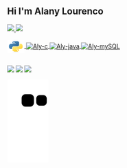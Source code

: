 ## Hi I'm Alany Lourenco 


<div>
  <a href="https://beacons.ai/AlanyLourenco">
  <img height="167em" src="https://github-readme-stats.vercel.app/api?username=AlanyLourenco&show_icons=true&theme=material-palenight&include_all_commits=true&count_private=true"/>
  <img height="167em" src="https://github-readme-stats.vercel.app/api/top-langs/?username=AlanyLourenco&layout=compact&langs_count=16&theme=material-palenight"/>
</div>
  
<div style="display: inline_block"><br>
  
  <img align="center" alt="Aly-Python" height="30" width="40" src="https://raw.githubusercontent.com/devicons/devicon/master/icons/python/python-original.svg">
  <img align="center" alt="Aly-c" height="30" width="40" src="https://cdn.jsdelivr.net/gh/devicons/devicon/icons/c/c-original.svg" />     
  <img align="center" alt="Aly-java" height="30" width="40" src="https://cdn.jsdelivr.net/gh/devicons/devicon/icons/java/java-original.svg" /> 
  <img align="center" alt="Aly-mySQL" height="30" width="40" src="https://cdn.jsdelivr.net/gh/devicons/devicon/icons/mysql/mysql-original.svg" />
               
</div>
  
##
  
<div>
  
  <a href="https://www.instagram.com/alanyloure/" target="_blank"><img src="https://img.shields.io/badge/-Instagram-%23E4405F?style=for-the-badge&logo=instagram&logoColor=white" target="_blank"></a>
  <a href = "mailto:lourencoalany@gmail.com"><img src="https://img.shields.io/badge/Gmail-D14836?style=for-the-badge&logo=gmail&logoColor=white" target="_blank"></a>
  <a href="https://www.linkedin.com/in/alany-gabriely-lourenço-da-silva-6b20a4224" target="_blank"><img src="https://img.shields.io/badge/-LinkedIn-%230077B5?style=for-the-badge&logo=linkedin&logoColor=white" target="_blank"></a>   
</div>

![Snake animation](https://github.com/AlanyLourenco/AlanyLourenco/blob/output/github-contribution-grid-snake.svg)
